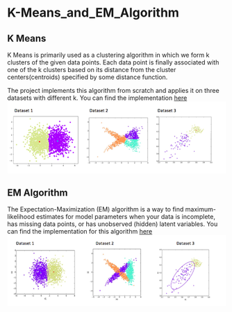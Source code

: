 # K-Means_and_EM_Algorithm

<h2> K Means </h2>
K Means is primarily used as a clustering algorithm in which we form k clusters of the given data points. Each data point is finally associated with one of the k clusters based on its distance from the cluster centers(centroids) specified by some distance function.

The project implements this algorithm from scratch and applies it on three datasets with different k. You can find the implementation <a href="https://github.com/adityajoshi1994/K-Means_and_EM_Algorithm/blob/master/K_Means.py"> here </a>
![alt text](https://github.com/adityajoshi1994/K-Means_and_EM_Algorithm/blob/master/KMeanspic.png)

<h2> EM Algorithm</h2>
The Expectation-Maximization (EM) algorithm is a way to find maximum-likelihood estimates for model parameters when your data is incomplete, has missing data points, or has unobserved (hidden) latent variables. You can find the implementation for this algorithm <a href="https://github.com/adityajoshi1994/K-Means_and_EM_Algorithm/blob/master/EM%20algorithm.py"> here </a> <br/>
<img src="https://github.com/adityajoshi1994/K-Means_and_EM_Algorithm/blob/master/EM2.png"  />


